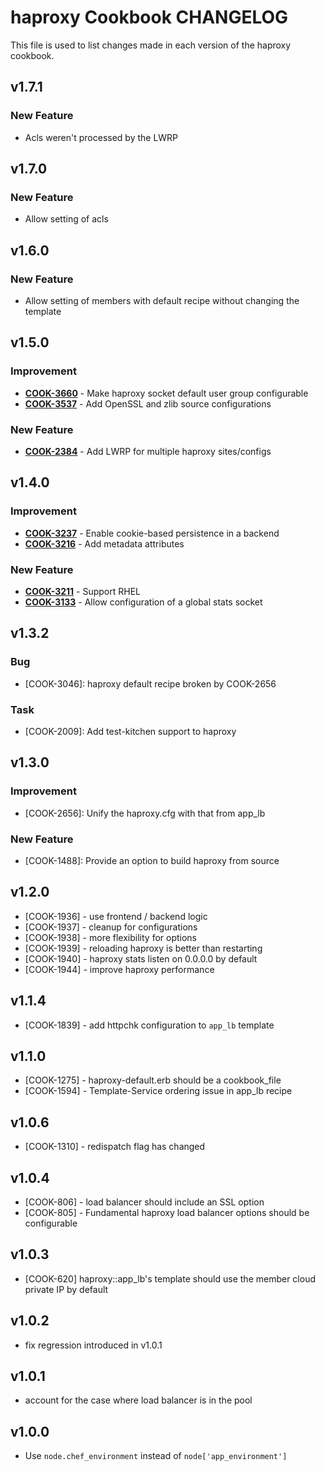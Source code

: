 haproxy Cookbook CHANGELOG
==========================
This file is used to list changes made in each version of the haproxy cookbook.

v1.7.1
------
### New Feature
- Acls weren't processed by the LWRP

v1.7.0
------
### New Feature
- Allow setting of acls

v1.6.0
------
### New Feature
- Allow setting of members with default recipe without changing the template


v1.5.0
------
### Improvement
- **[COOK-3660](https://tickets.opscode.com/browse/COOK-3660)** - Make haproxy socket default user group configurable
- **[COOK-3537](https://tickets.opscode.com/browse/COOK-3537)** - Add OpenSSL and zlib source configurations

### New Feature
- **[COOK-2384](https://tickets.opscode.com/browse/COOK-2384)** - Add LWRP for multiple haproxy sites/configs

v1.4.0
------
### Improvement
- **[COOK-3237](https://tickets.opscode.com/browse/COOK-3237)** - Enable cookie-based persistence in a backend
- **[COOK-3216](https://tickets.opscode.com/browse/COOK-3216)** - Add metadata attributes

### New Feature
- **[COOK-3211](https://tickets.opscode.com/browse/COOK-3211)** - Support RHEL
- **[COOK-3133](https://tickets.opscode.com/browse/COOK-3133)** - Allow configuration of a global stats socket

v1.3.2
------
### Bug
- [COOK-3046]: haproxy default recipe broken by COOK-2656

### Task
- [COOK-2009]: Add test-kitchen support to haproxy

v1.3.0
------
### Improvement
- [COOK-2656]: Unify the haproxy.cfg with that from app_lb

### New Feature
- [COOK-1488]: Provide an option to build haproxy from source

v1.2.0
------
- [COOK-1936] - use frontend / backend logic
- [COOK-1937] - cleanup for configurations
- [COOK-1938] - more flexibility for options
- [COOK-1939] - reloading haproxy is better than restarting
- [COOK-1940] - haproxy stats listen on 0.0.0.0 by default
- [COOK-1944] - improve haproxy performance

v1.1.4
------
- [COOK-1839] - add httpchk configuration to `app_lb` template

v1.1.0
------
- [COOK-1275] - haproxy-default.erb should be a cookbook_file
- [COOK-1594] - Template-Service ordering issue in app_lb recipe

v1.0.6
------
- [COOK-1310] - redispatch flag has changed

v1.0.4
------
- [COOK-806] - load balancer should include an SSL option
- [COOK-805] - Fundamental haproxy load balancer options should be configurable

v1.0.3
------
- [COOK-620] haproxy::app_lb's template should use the member cloud private IP by default

v1.0.2
------
- fix regression introduced in v1.0.1

v1.0.1
------
- account for the case where load balancer is in the pool

v1.0.0
------
- Use `node.chef_environment` instead of `node['app_environment']`
